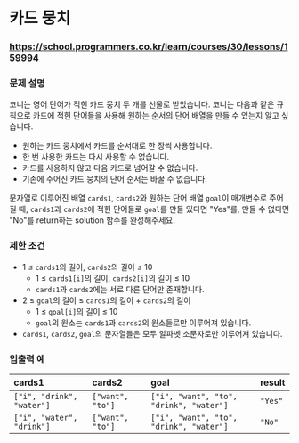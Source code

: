 # 카드 뭉치

### https://school.programmers.co.kr/learn/courses/30/lessons/159994

### 문제 설명

코니는 영어 단어가 적힌 카드 뭉치 두 개를 선물로 받았습니다. 코니는 다음과 같은 규칙으로 카드에 적힌 단어들을 사용해 원하는 순서의 단어 배열을 만들 수 있는지 알고 싶습니다.

-   원하는 카드 뭉치에서 카드를 순서대로 한 장씩 사용합니다.
-   한 번 사용한 카드는 다시 사용할 수 없습니다.
-   카드를 사용하지 않고 다음 카드로 넘어갈 수 없습니다.
-   기존에 주어진 카드 뭉치의 단어 순서는 바꿀 수 없습니다.

문자열로 이루어진 배열 `cards1`, `cards2`와 원하는 단어 배열 `goal`이 매개변수로 주어질 때, `cards1`과 `cards2`에 적힌 단어들로 `goal`를 만들 있다면 "Yes"를, 만들 수 없다면 "No"를 return하는 solution 함수를 완성해주세요.

### 제한 조건

-   1 ≤ `cards1`의 길이, `cards2`의 길이 ≤ 10
    -   1 ≤ `cards1[i]`의 길이, `cards2[i]`의 길이 ≤ 10
    -   `cards1`과 `cards2`에는 서로 다른 단어만 존재합니다.
-   2 ≤ `goal`의 길이 ≤ `cards1`의 길이 + `cards2`의 길이
    -   1 ≤ `goal[i]`의 길이 ≤ 10
    -   `goal`의 원소는 `cards1`과 `cards2`의 원소들로만 이루어져 있습니다.
-   `cards1`, `cards2`, `goal`의 문자열들은 모두 알파벳 소문자로만 이루어져 있습니다.

### 입출력 예

| cards1                    | cards2           | goal                                    | result  |
| :------------------------ | :--------------- | :-------------------------------------- | :------ |
| `["i", "drink", "water"]` | `["want", "to"]` | `["i", "want", "to", "drink", "water"]` | `"Yes"` |
| `["i", "water", "drink"]` | `["want", "to"]` | `["i", "want", "to", "drink", "water"]` | `"No"`  |

